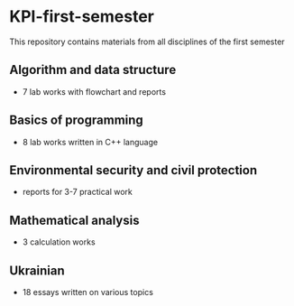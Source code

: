 # KPI-first-semester

This repository contains materials from all disciplines of the first semester

## Algorithm and data structure
- 7 lab works with flowchart and reports 

## Basics of programming
- 8 lab works written in C++ language
  
## Environmental security and civil protection
- reports for 3-7 practical work
  
## Mathematical analysis
- 3 calculation works
  
## Ukrainian
- 18 essays written on various topics

